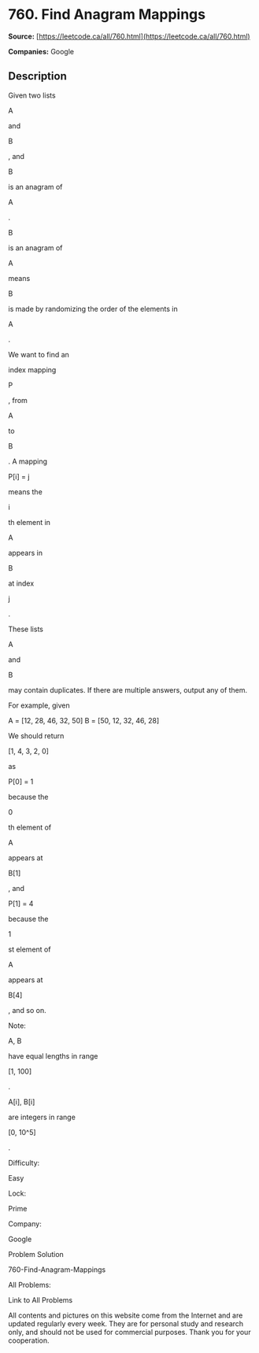 # 760. Find Anagram Mappings

**Source:** [https://leetcode.ca/all/760.html](https://leetcode.ca/all/760.html)

**Companies:** Google

## Description

Given two lists

A

and

B

, and

B

is an anagram of

A

.

B

is an anagram of

A

means

B

is made by randomizing
        the order of the elements in

A

.

We want to find an

index mapping

P

, from

A

to

B

. A mapping

P[i] = j

means the

i

th element in

A

appears in

B

at index

j

.

These lists

A

and

B

may contain duplicates. If there are multiple
        answers, output any of them.

For example, given

A = [12, 28, 46, 32, 50]
B = [50, 12, 32, 46, 28]

We should return

[1, 4, 3, 2, 0]

as

P[0] = 1

because the

0

th element of

A

appears at

B[1]

,
    and

P[1] = 4

because the

1

st element of

A

appears at

B[4]

,
    and so on.

Note:

A, B

have equal lengths in range

[1, 100]

.

A[i], B[i]

are integers in range

[0, 10^5]

.

Difficulty:

Easy

Lock:

Prime

Company:

Google

Problem Solution

760-Find-Anagram-Mappings

All Problems:

Link to All Problems

All contents and pictures on this website come from the Internet and are updated regularly every week. They are for personal study and research only, and should not be used for commercial purposes. Thank you for your cooperation.

